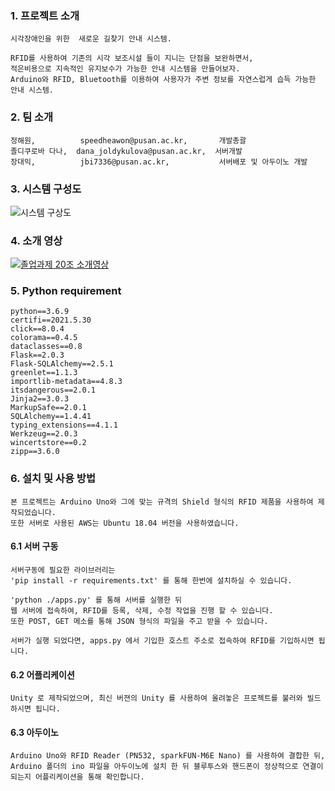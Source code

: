 ### 1. 프로젝트 소개
```
시각장애인을 위한  새로운 길찾기 안내 시스템.

RFID를 사용하여 기존의 시각 보조시설 들이 지니는 단점을 보완하면서,
적은비용으로 지속적인 유지보수가 가능한 안내 시스템을 만들어보자.
Arduino와 RFID, Bluetooth를 이용하여 사용자가 주변 정보를 자연스럽게 습득 가능한 안내 시스템.
```

### 2. 팀 소개
```
정해원,          speedheawon@pusan.ac.kr,       개발총괄
졸디쿠로바 다나,  dana_joldykulova@pusan.ac.kr,  서버개발
장대익,          jbi7336@pusan.ac.kr,           서버배포 및 아두이노 개발
```

### 3. 시스템 구성도
![시스템 구상도](https://user-images.githubusercontent.com/35110792/195494080-891fd16f-d3c3-4c89-9dc6-10bc4d00f8dd.png)

### 4. 소개 영상
[![졸업과제 20조 소개영상](http://img.youtube.com/vi/_BsLkW4PqcM/0.jpg)](https://youtu.be/_BsLkW4PqcM)

### 5. Python requirement
```
python==3.6.9
certifi==2021.5.30
click==8.0.4
colorama==0.4.5
dataclasses==0.8
Flask==2.0.3
Flask-SQLAlchemy==2.5.1
greenlet==1.1.3
importlib-metadata==4.8.3
itsdangerous==2.0.1
Jinja2==3.0.3
MarkupSafe==2.0.1
SQLAlchemy==1.4.41
typing_extensions==4.1.1
Werkzeug==2.0.3
wincertstore==0.2
zipp==3.6.0
```

### 6. 설치 및 사용 방법
```
본 프로젝트는 Arduino Uno와 그에 맞는 규격의 Shield 형식의 RFID 제품을 사용하여 제작되었습니다.
또한 서버로 사용된 AWS는 Ubuntu 18.04 버전을 사용하였습니다.
```
#### 6.1 서버 구동

```
서버구동에 필요한 라이브러리는
'pip install -r requirements.txt' 를 통해 한번에 설치하실 수 있습니다.

'python ./apps.py' 를 통해 서버를 실행한 뒤
웹 서버에 접속하여, RFID를 등록, 삭제, 수정 작업을 진행 할 수 있습니다.
또한 POST, GET 메소를 통해 JSON 형식의 파일을 주고 받을 수 있습니다.

서버가 실행 되었다면, apps.py 에서 기입한 호스트 주소로 접속하여 RFID를 기입하시면 됩니다.
```
#### 6.2 어플리케이션
```
Unity 로 제작되었으며, 최신 버젼의 Unity 를 사용하여 올려놓은 프로젝트를 불러와 빌드하시면 됩니다.
```
#### 6.3 아두이노
```
Arduino Uno와 RFID Reader (PN532, sparkFUN-M6E Nano) 를 사용하여 결합한 뒤,
Arduino 폴더의 ino 파일을 아두이노에 설치 한 뒤 블루투스와 핸드폰이 정상적으로 연결이 되는지 어플리케이션을 통해 확인합니다.
```
